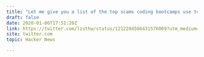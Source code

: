 ```yaml
---
title: "Let me give you a list of the top scams coding bootcamps use to steal your money"
draft: false
date: 2020-01-06T17:51:20Z
link: https://twitter.com/lzsthw/status/1212284566431576069?utm_medium=RSS&utm_source=hune
site: twitter.com
topic: Hacker News  

---
```

